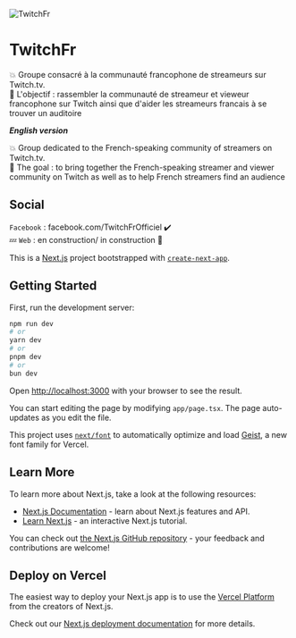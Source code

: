![TwitchFr](https://scontent-yyz1-1.xx.fbcdn.net/v/t1.18169-9/22448269_130573191025691_3493153791436301784_n.jpg?_nc_cat=108&ccb=1-5&_nc_sid=e3f864&_nc_ohc=_ryBAmAJ99EAX-fPH0O&_nc_ht=scontent-yyz1-1.xx&oh=a62656e9e089c4c85bc034b6166ff102&oe=61CBECCD)

# TwitchFr

:collision: Groupe consacré à la communauté francophone de streameurs sur Twitch.tv. <br>
:tada: L'objectif : rassembler la communauté de streameur et vieweur francophone sur Twitch ainsi que d'aider les streameurs francais à se trouver un auditoire

**_English version_**

:collision: Group dedicated to the French-speaking community of streamers on Twitch.tv. <br>
:tada: The goal : to bring together the French-speaking streamer and viewer community on Twitch as well as to help French streamers find an audience

## Social

`Facebook` : facebook.com/TwitchFrOfficiel ✔️ <br>
:zzz: `Web` : en construction/ in construction 🚧

This is a [Next.js](https://nextjs.org) project bootstrapped with [`create-next-app`](https://nextjs.org/docs/app/api-reference/cli/create-next-app).

## Getting Started

First, run the development server:

```bash
npm run dev
# or
yarn dev
# or
pnpm dev
# or
bun dev
```

Open [http://localhost:3000](http://localhost:3000) with your browser to see the result.

You can start editing the page by modifying `app/page.tsx`. The page auto-updates as you edit the file.

This project uses [`next/font`](https://nextjs.org/docs/app/building-your-application/optimizing/fonts) to automatically optimize and load [Geist](https://vercel.com/font), a new font family for Vercel.

## Learn More

To learn more about Next.js, take a look at the following resources:

- [Next.js Documentation](https://nextjs.org/docs) - learn about Next.js features and API.
- [Learn Next.js](https://nextjs.org/learn) - an interactive Next.js tutorial.

You can check out [the Next.js GitHub repository](https://github.com/vercel/next.js) - your feedback and contributions are welcome!

## Deploy on Vercel

The easiest way to deploy your Next.js app is to use the [Vercel Platform](https://vercel.com/new?utm_medium=default-template&filter=next.js&utm_source=create-next-app&utm_campaign=create-next-app-readme) from the creators of Next.js.

Check out our [Next.js deployment documentation](https://nextjs.org/docs/app/building-your-application/deploying) for more details.
